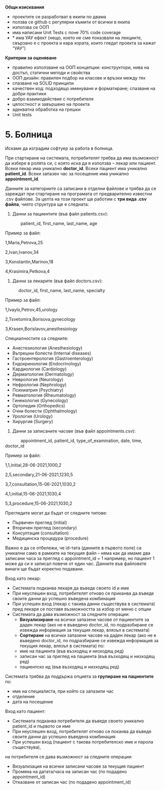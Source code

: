 ﻿**Общи изисквания**

- проектите се разработват в екипи по двама
- ползва се github с регулярни къмити от всички в екипа
- използва се ООП
- има написани Unit Tests с поне 70% code coverage
- \* има УАУ ефект (нещо, което не сме показвали на лекциите, свързано е с проекта и кара хората, които гледат проекта за кажат “УАУ”)

**Критерии за оценяване**

- правилно използване на ООП концепции: конструктори, нива на достъп, статични методи и свойства
- ООП дизайн: правилен подбор на класове и връзки между тях
- спазване на SOLID принципи
- качествен код: подходящо именуване и форматиране; спазване на добри практики
- добро взаимодействие с потребителя
- цялостност и завършено на проекта
- адекватна обработка на грешки
- Unit tests
# 5. Болница 
Искаме да изградим софтуер за работа в болница. 

При стартиране на системата, потребителят трябва да има възможност да избере в ролята си, с която иска да я използва – лекар или пациент. Всеки лекар има уникално **doctor\_id**. Всеки пациент има уникално **patient\_id**. Всеки запазен час за посещение има уникално **appointment\_id**. 

Данните за категориите са записани в отделни файлове и трябва да се зареждат при стартиране на програмата от предварително известни .csv файлове. За целта на този проект ще работим с **три вида .csv файла**, чиято структура ще е следната: 

1. Данни за пациентите (във файл patients.csv): 

`       `patient\_id,   first\_name,   last\_name,   age

Пример за файл:

1,Maria,Petrova,25

2,Ivan,Ivanov,34

3,Konstantin,Marinov,18

4,Krasimira,Petkova,4

1. Данни за лекарите (във файл doctors.csv):

`      `doctor\_id,   first\_name,   last\_name,   specialty

Пример за файл: 

1,Ivaylo,Petrov,45,urology

2,Tsvetomira,Borisova,gynecology

3,Krasen,Borislavov,anesthesiology

Специалностите са следните:

- Анестезиология (Anesthesiology)
- Вътрешни болести (Internal diseases)
- Гастроентерология (Gastroenterology)
- Ендокринология (Endocrinology)
- Кардиология (Cardiology)
- Дерматология (Dermatology)
- Неврология (Neurology)
- Нефрология (Nephrology)
- Психиатрия (Psychiatry)
- Ревматология (Rheumatology)
- Гинекология (Gynecology)
- Ортопедия (Orthopedics)
- Очни болести (Ophthalmology)
- Урология (Urology)
- Хирургия (Surgery)

1. Данни за записаните часове (във файл appointments.csv):

`       `appointment\_id,    patient\_id,    type\_of\_examination,    date,    time,   doctor\_id 

Пример за файл: 

1,1,initial,28-06-2021,1000,2

2,5,secondary,21-06-2021,1230,5

3,7,consultation,15-06-2021,1030,2

4,1,initial,15-06-2021,1030,4

5,3,procedure,15-06-2021,1030,2

Прегледите могат да бъдат от следните типове:

- Първичен преглед (initial)
- Вторичен преглед (secondary)
- Консултация (consultation)
- Медицинска процедура (procedure)


Важно е да се отбележи, че id-тата (данните в първото поле) са уникални само в рамките на текущия файл – няма как да имаме два записани часа за преглед с appointment\_id = 1 например, но пациент 1 може да си е записал повече от един час. Данните във файловете винаги ще бъдат коректно подавани. 


Вход като лекар:

- Системата подканва лекаря да въведе своето id и име 
- При неуспешен вход, потребителят отново се приканва да въведе своите данни до успешно въведена комбинация
- При успешен вход (лекар с такива данни съществува в системата) пред лекаря се поставя възможността за избор от меню с опции
- Системата да дава възможност за следните операции: 
  - **Визуализиране** на всички запазени часове от пациентите за даден лекар (ако не е въведено doctor\_id, по подразбиране се извежда информация за текущия лекар, влязъл в системата)
  - **Сортиране** на всички запазени часове на даден лекар (ако не е въведено doctor\_id, по подразбиране се извежда информация за текущия лекар, влязъл в системата) по:
  - име на пациента (във възходящ и низходящ ред)
  - записан час за преглед на пациента (във възходящ и низходящ ред)
  - пациентско ид (във възходящ и низходящ ред)

Системата трябва да поддържа опцията за **групиране на пациентите** по:

- име на специалиста, при който са запазили час
- отделение
- дата на посещение



Вход като пациент:

- Системата подканва потребителя да въведе своето уникално patient\_id и първото си име 
- При неуспешен вход, потребителят отново се поканва да въведе своите данни до успешно въведена комбинация
- При успешен вход (пациент с такова потребителско име и парола съществува), 

на потребителя се дава възможност за следните операции: 

- Визуализация на всички записани часове за текущия пациент
- Промяна на датата/часа на записан час (по подадено appointment\_id)
- Отказване от записан час (по подадено appointment\_id)
